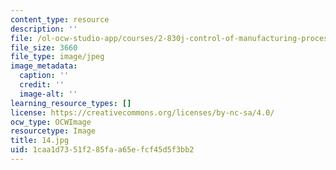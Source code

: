 ```yaml
---
content_type: resource
description: ''
file: /ol-ocw-studio-app/courses/2-830j-control-of-manufacturing-processes-sma-6303-spring-2008/1caa1d7351f285faa65efcf45d5f3bb2_14.jpg
file_size: 3660
file_type: image/jpeg
image_metadata:
  caption: ''
  credit: ''
  image-alt: ''
learning_resource_types: []
license: https://creativecommons.org/licenses/by-nc-sa/4.0/
ocw_type: OCWImage
resourcetype: Image
title: 14.jpg
uid: 1caa1d73-51f2-85fa-a65e-fcf45d5f3bb2
---
```

